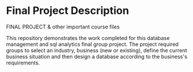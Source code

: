 # Final Project Description
FINAL PROJECT &amp; other important course files

This repository demonstrates the work completed for this database management and sql analytics final group project. The project required groups to select an industry, business (new or existing), define the current business situation and then design a database according to the business's requirements.
